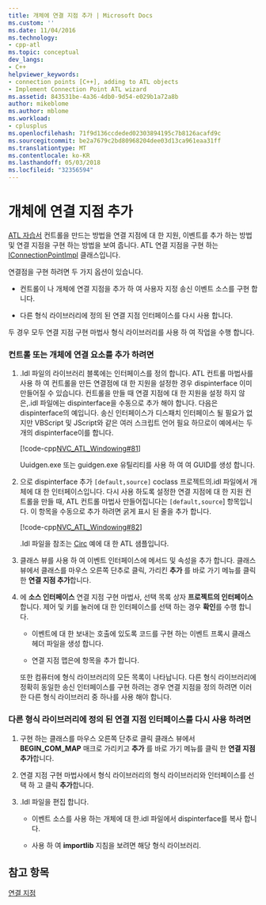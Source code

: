 ```yaml
---
title: 개체에 연결 지점 추가 | Microsoft Docs
ms.custom: ''
ms.date: 11/04/2016
ms.technology:
- cpp-atl
ms.topic: conceptual
dev_langs:
- C++
helpviewer_keywords:
- connection points [C++], adding to ATL objects
- Implement Connection Point ATL wizard
ms.assetid: 843531be-4a36-4db0-9d54-e029b1a72a8b
author: mikeblome
ms.author: mblome
ms.workload:
- cplusplus
ms.openlocfilehash: 71f9d136ccdeded02303894195c7b8126acafd9c
ms.sourcegitcommit: be2a7679c2bd80968204dee03d13ca961eaa31ff
ms.translationtype: MT
ms.contentlocale: ko-KR
ms.lasthandoff: 05/03/2018
ms.locfileid: "32356594"
---
```

# <a name="adding-connection-points-to-an-object"></a>개체에 연결 지점 추가
[ATL 자습서](../atl/active-template-library-atl-tutorial.md) 컨트롤을 만드는 방법을 연결 지점에 대 한 지원, 이벤트를 추가 하는 방법 및 연결 지점을 구현 하는 방법을 보여 줍니다. ATL 연결 지점을 구현 하는 [IConnectionPointImpl](../atl/reference/iconnectionpointimpl-class.md) 클래스입니다.  
  
 연결점을 구현 하려면 두 가지 옵션이 있습니다.  
  
-   컨트롤이 나 개체에 연결 지점을 추가 하 여 사용자 지정 송신 이벤트 소스를 구현 합니다.  
  
-   다른 형식 라이브러리에 정의 된 연결 지점 인터페이스를 다시 사용 합니다.  
  
 두 경우 모두 연결 지점 구현 마법사 형식 라이브러리를 사용 하 여 작업을 수행 합니다.  
  
### <a name="to-add-a-connection-point-to-a-control-or-object"></a>컨트롤 또는 개체에 연결 요소를 추가 하려면  
  
1.  .Idl 파일의 라이브러리 블록에는 인터페이스를 정의 합니다. ATL 컨트롤 마법사를 사용 하 여 컨트롤을 만든 연결점에 대 한 지원을 설정한 경우 dispinterface 이미 만들어질 수 있습니다. 컨트롤을 만들 때 연결 지점에 대 한 지원을 설정 하지 않은,.idl 파일에는 dispinterface을 수동으로 추가 해야 합니다. 다음은 dispinterface의 예입니다. 송신 인터페이스가 디스패치 인터페이스 될 필요가 없지만 VBScript 및 JScript와 같은 여러 스크립트 언어 필요 하므로이 예에서는 두 개의 dispinterface이를 합니다.  
  
     [!code-cpp[NVC_ATL_Windowing#81](../atl/codesnippet/cpp/adding-connection-points-to-an-object_1.idl)]  
  
     Uuidgen.exe 또는 guidgen.exe 유틸리티를 사용 하 여 여 GUID를 생성 합니다.  
  
2.  으로 dispinterface 추가 `[default,source]` coclass 프로젝트의.idl 파일에서 개체에 대 한 인터페이스입니다. 다시 사용 하도록 설정한 연결 지점에 대 한 지원 컨트롤을 만들 때, ATL 컨트롤 마법사 만들어집니다는 `[default,source`] 항목입니다. 이 항목을 수동으로 추가 하려면 굵게 표시 된 줄을 추가 합니다.  
  
     [!code-cpp[NVC_ATL_Windowing#82](../atl/codesnippet/cpp/adding-connection-points-to-an-object_2.idl)]  
  
     .Idl 파일을 참조는 [Circ](../visual-cpp-samples.md) 예에 대 한 ATL 샘플입니다.  
  
3.  클래스 뷰를 사용 하 여 이벤트 인터페이스에 메서드 및 속성을 추가 합니다. 클래스 뷰에서 클래스를 마우스 오른쪽 단추로 클릭, 가리킨 **추가** 를 바로 가기 메뉴를 클릭 한 **연결 지점 추가**합니다.  
  
4.  에 **소스 인터페이스** 연결 지점 구현 마법사, 선택 목록 상자 **프로젝트의 인터페이스**합니다. 제어 및 키를 눌러에 대 한 인터페이스를 선택 하는 경우 **확인**를 수행 합니다.  
  
    -   이벤트에 대 한 보내는 호출에 있도록 코드를 구현 하는 이벤트 프록시 클래스 헤더 파일을 생성 합니다.  
  
    -   연결 지점 맵은에 항목을 추가 합니다.  
  
     또한 컴퓨터에 형식 라이브러리의 모든 목록이 나타납니다. 다른 형식 라이브러리에 정확히 동일한 송신 인터페이스를 구현 하려는 경우 연결 지점을 정의 하려면 이러한 다른 형식 라이브러리 중 하나를 사용 해야 합니다.  
  
### <a name="to-reuse-a-connection-point-interface-defined-in-another-type-library"></a>다른 형식 라이브러리에 정의 된 연결 지점 인터페이스를 다시 사용 하려면  
  
1.  구현 하는 클래스를 마우스 오른쪽 단추로 클릭 클래스 뷰에서 **BEGIN_COM_MAP** 매크로 가리키고 **추가** 를 바로 가기 메뉴를 클릭 한 **연결 지점 추가**합니다.  
  
2.  연결 지점 구현 마법사에서 형식 라이브러리의 형식 라이브러리와 인터페이스를 선택 하 고 클릭 **추가**합니다.  
  
3.  .Idl 파일을 편집 합니다.  
  
    -   이벤트 소스를 사용 하는 개체에 대 한.idl 파일에서 dispinterface를 복사 합니다.  
  
    -   사용 하 여 **importlib** 지침을 보려면 해당 형식 라이브러리.  
  
## <a name="see-also"></a>참고 항목  
 [연결 지점](../atl/atl-connection-points.md)

